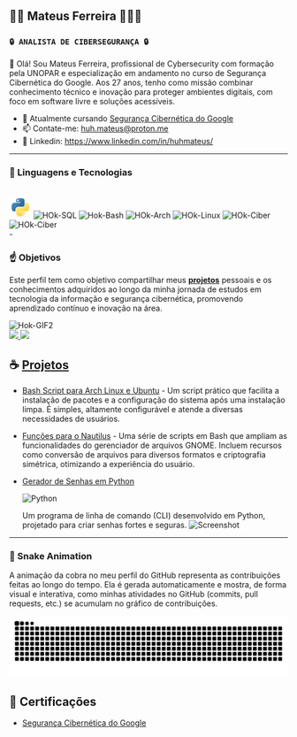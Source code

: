 ## 🧑‍💻 Mateus Ferreira 👋🖖🖖

### **`🔒 ANALISTA DE CIBERSEGURANÇA 🔒 `**

👋 Olá! Sou Mateus Ferreira, profissional de Cybersecurity com formação 
pela UNOPAR e especialização em andamento no curso de Segurança 
Cibernética do Google. Aos 27 anos, tenho como missão combinar 
conhecimento técnico e inovação para proteger ambientes digitais, 
com foco em software livre e soluções acessíveis.

- 🌱 Atualmente cursando [Segurança Cibernética do Google](https://imp.i384100.net/jroYYZ)
- 📫 Contate-me: huh.mateus@proton.me
- 🧾 Linkedin: https://www.linkedin.com/in/huhmateus/

---

### 🤖 Linguagens e Tecnologias
<div style="display: inline_block"><br>
  <img alt="HOk-Python" aling="center" height="40" width="40" src="https://raw.githubusercontent.com/devicons/devicon/master/icons/python/python-original.svg" />
  <img alt="HOk-SQL" aling="center" height="40" width="40" src="https://cdn.jsdelivr.net/gh/devicons/devicon@latest/icons/azuresqldatabase/azuresqldatabase-original.svg" />
  <img alt="Hok-Bash" aling="center" height="40" width="40" src="https://img.icons8.com/?size=48&id=TMZAZMLFozcL&format=png" />
  <img alt="HOk-Arch" aling="center" height="40" width="40" src="https://cdn.jsdelivr.net/gh/devicons/devicon@latest/icons/archlinux/archlinux-original.svg" />
  <img alt="HOk-Linux" aling="center" height="40" width="40" src="https://cdn.jsdelivr.net/gh/devicons/devicon@latest/icons/linux/linux-original.svg" />
  <img alt="HOk-Ciber" aling="center" height="40" width="40" src="https://img.icons8.com/?size=80&id=58k50WHHvT0O&format=png" />
  <img alt="HOk-Ciber" aling="center" height="40" width="40" src="https://external-content.duckduckgo.com/iu/?u=https%3A%2F%2Fwww.pngall.com%2Fwp-content%2Fuploads%2F2%2FWindows-Logo-PNG-Images.png&f=1&nofb=1&ipt=daf3ddc0bf895f2d0dc8903204e689f53b37cb7200e0fa847219e4b351fdf2a8" />
</div>- 

### ☝️ Objetivos

Este perfil tem como objetivo compartilhar meus [**projetos**](https://github.com/HOkket?tab=repositories) pessoais e os conhecimentos adquiridos ao longo da minha jornada de estudos em tecnologia da informação e segurança cibernética, promovendo aprendizado contínuo e inovação na área.

<div aling="center">
  <img aling="right" alt="Hok-GIF2" src="https://user-images.githubusercontent.com/74038190/212284100-561aa473-3905-4a80-b561-0d28506553ee.gif" src="https://github.com/user-attachments/assets/262dd99a-085f-42a9-9069-f57a816d783e" />
</div>

<div>
  <a href="https://github.com/HOkket">
  <img height="160em" aling="right" src="https://github-readme-stats.vercel.app/api?username=Hokket&theme=merko&locale=pt-br&rank_icon=github&include_all_commits=true" />
  </a>


  <a href="https://github.com/Hokket">
  <img height="160em" aling="left" src="https://github-readme-stats.vercel.app/api/top-langs?username=Hokket&layout=compact&langs_count=8&card_width=180&theme=merko&locale=pt-br" />
  </a>
</div>

## ☕ [**Projetos**](https://github.com/HOkket?tab=repositories)

- [Bash Script para Arch Linux e Ubuntu](https://github.com/HOkket/Bash-script-de-pos-install) - Um script prático que facilita a instalação de pacotes e a configuração do sistema após uma instalação limpa. É simples, altamente configurável e atende a diversas necessidades de usuários.

- [Funções para o Nautilus](https://github.com/HOkket/Scripts-Nautilus) - Uma série de scripts em Bash que ampliam as funcionalidades do gerenciador de arquivos GNOME. Incluem recursos como conversão de arquivos para diversos formatos e criptografia simétrica, otimizando a experiência do usuário.

- [Gerador de Senhas em Python](https://github.com/HOkket/GeradorPyPass)

  ![Python](https://img.shields.io/badge/-Python-blue)

  Um programa de linha de comando (CLI) desenvolvido em Python, projetado para criar senhas fortes e seguras.
  ![Screenshot](https://via.placeholder.com/300x150)


---


### 🐍 Snake Animation

A animação da cobra no meu perfil do GitHub representa as contribuições feitas ao longo do tempo. Ela é gerada automaticamente e mostra, de forma visual e interativa, como minhas atividades no GitHub (commits, pull requests, etc.) se acumulam no gráfico de contribuições.

<picture>
  <source media="(prefers-color-scheme: dark)" srcset="https://raw.githubusercontent.com/HOkket/HOkket/output/github-contribution-grid-snake-dark.svg">
  <source media="(prefers-color-scheme: light)" srcset="https://raw.githubusercontent.com/HOkket/HOkket/output/github-contribution-grid-snake.svg">
  <img alt="github contribution grid snake animation" src="https://raw.githubusercontent.com/HOkket/HOkket/output/github-contribution-grid-snake.svg">
</picture>

## 📜 Certificações
- [Segurança Cibernética do Google](https://imp.i384100.net/jroYYZ)